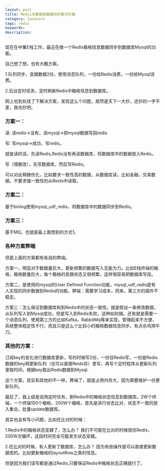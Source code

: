 ```yaml
---
layout: post
title: Redis与数据库数据同步解决方案
category: javacore
tags: redis
keywords: 
description: 
---
```



现在在中集E栈工作，最近在做一个Redis箱格信息数据同步到数据库Mysql的功能。

自己想了想，也有大概方案。

1.队列同步，变跟数据2份，使用消息队列，一份给Redis消费，一份给Mysql消费。

2.后台定时任务，定时刷新Redis中箱格信息到数据库。

网上也到处找了下解决方案，发现这么个问题，居然是天下一大抄，还抄的一字不差，我也抄吧。

### 方案一：

读: 读redis->没有，读mysql->把mysql数据写回redis

写: 写mysql->成功，写redis。

就是读的话，先读Redis,Redis没有再读数据库，将数据库中的数据放入Redis。

写（增删改），先写数据库，然后写Redis。

可以对此稍微优化，比如要求一致性高的数据，从数据库读，比如金融，交易数据。不要求强一致性的从Reids中读取。

### 方案二：

基于binlog使用mysql_udf_redis，将数据库中的数据同步到Redis。

### 方案三：

基于MQ，也就是最上面想到的方式1。

### 各种方案弊端

但是上面的方案都有各自的弊端。

方案一，明显对于数据量巨大，更新频繁的数据写入无能为力。比如E栈终端的箱格，箱格数量巨大，每个箱格的变跟状态又很频繁，这样很容易把数据库写挂。

方案二，是使用的mysql的User Defined Function功能，mysql_udf_redis是有人实现的同步数据到Redis的功能，弊端：需要学习成本，而来，第三方的插件不稳定。

方案三：怎么保证到数据库和到Redis中的状态一致性。就是假设一条修改数据，从队列写入到Mysql成功，但是写入到Redis失败，这种如何搞。还有就是需要一个消息队列，使用第三方的比如Kafka，RabbitMq等来实现，管理起来不方便，系统整体稳定性不行，而且只是这么个比较小的箱格数据信息同步。有点杀鸡用牛刀。

### 其他的方案：

订阅key的变化进行数据库更新，写的时候写2份，一份往Redis写，一份是Redis数据的key网更新队列（也可以直接Reids存）里写，再写个定时程序从更新队列里取时间，根据key取出Redis数据到Mysql.

这个方案，其实和其他的不一样，弊端了，就是占用内存大，因为需要维护一份更新队列。



最后了，我上级是说用定时任务，刷Redis中的箱格状态信息到数据库。2W个终端，一个终端100个箱格，200W个箱格，首先是进行状态比对，状态不一致的放入集合，批量update数据库。

其实也会有写小问题，比如在比对的时候：

1.Redis中的箱格状态变跟了，怎么办？
我们不可能在比对的时候锁住Redis，200W次循环，这段时间完全可能发生状态变跟。

2.在比对的时候，有人更新了数据库，怎么办？
因为有些操作是可以直接更新数据库的。比如更新箱格的layoutRow之类的信息。

但是因为我们读写都是通过Redis,只要保证Redis中箱格状态正确就行了。







